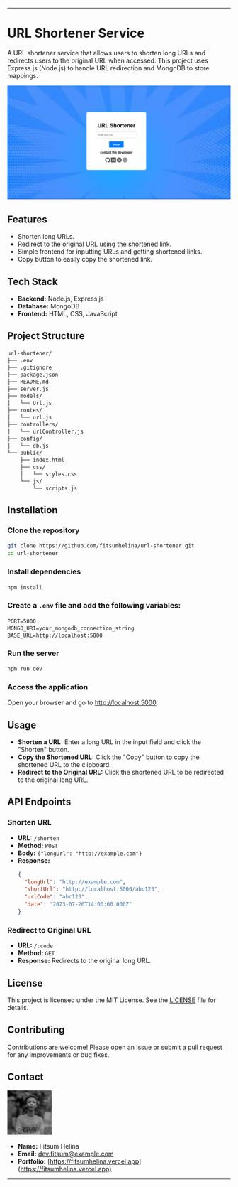 
---

# URL Shortener Service

A URL shortener service that allows users to shorten long URLs and redirects users to the original URL when accessed. This project uses Express.js (Node.js) to handle URL redirection and MongoDB to store mappings.

![Portfolio Screenshot](./public//assets//site.png) <!-- Add a screenshot of your website here -->


## Features

- Shorten long URLs.
- Redirect to the original URL using the shortened link.
- Simple frontend for inputting URLs and getting shortened links.
- Copy button to easily copy the shortened link.

## Tech Stack

- **Backend:** Node.js, Express.js
- **Database:** MongoDB
- **Frontend:** HTML, CSS, JavaScript

## Project Structure

```plaintext
url-shortener/
├── .env
├── .gitignore
├── package.json
├── README.md
├── server.js
├── models/
│   └── Url.js
├── routes/
│   └── url.js
├── controllers/
│   └── urlController.js
├── config/
│   └── db.js
└── public/
    ├── index.html
    ├── css/
    │   └── styles.css
    └── js/
        └── scripts.js
```

## Installation

### Clone the repository

```bash
git clone https://github.com/fitsumhelina/url-shortener.git
cd url-shortener
```

### Install dependencies

```bash
npm install
```

### Create a `.env` file and add the following variables:

```env
PORT=5000
MONGO_URI=your_mongodb_connection_string
BASE_URL=http://localhost:5000
```

### Run the server

```bash
npm run dev
```

### Access the application

Open your browser and go to [http://localhost:5000](http://localhost:5000).

## Usage

- **Shorten a URL:** Enter a long URL in the input field and click the "Shorten" button.
- **Copy the Shortened URL:** Click the "Copy" button to copy the shortened URL to the clipboard.
- **Redirect to the Original URL:** Click the shortened URL to be redirected to the original long URL.

## API Endpoints

### Shorten URL

- **URL:** `/shorten`
- **Method:** `POST`
- **Body:** `{"longUrl": "http://example.com"}`
- **Response:**
    ```json
    {
      "longUrl": "http://example.com",
      "shortUrl": "http://localhost:5000/abc123",
      "urlCode": "abc123",
      "date": "2023-07-20T14:00:00.000Z"
    }
    ```

### Redirect to Original URL

- **URL:** `/:code`
- **Method:** `GET`
- **Response:** Redirects to the original long URL.

## License

This project is licensed under the MIT License. See the [LICENSE](LICENSE) file for details.

## Contributing

Contributions are welcome! Please open an issue or submit a pull request for any improvements or bug fixes.

## Contact

<p >
  <img src="./public//assets//profilepic.jpg" alt="Fitsum Helina" width="100" height="100"/>
</p>

- **Name:** Fitsum Helina
- **Email:** dev.fitsum@example.com
- **Portfolio:** [https://fitsumhelina.vercel.app](https://fitsumhelina.vercel.app)

---
